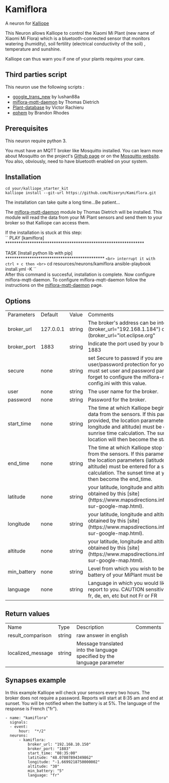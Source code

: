 # Kamiflora
A neuron for [Kalliope](https://kalliope-project.github.io/)

This Neuron allows Kalliope to control the Xiaomi Mi Plant (new name of Xiaomi Mi Flora) which is a bluetooth-connected sensor that monitors watering (humidity), soil fertility (electrical conductivity of the soil) , temperature and sunshine.

Kalliope can thus warn you if one of your plants requires your care.

## Third parties script
This neuron use the following scripts :
- [google_trans_new](https://github.com/lushan88a/google_trans_new) by lushan88a<br>
- [miflora-mqtt-daemon](https://github.com/ThomDietrich/miflora-mqtt-daemon) by Thomas Dietrich<br>
- [Plant-database](https://github.com/vrachieru/plant-database) by Victor Rachieru<br>
- [ephem](https://pypi.org/project/ephem/) by  Brandon Rhodes

## Prerequisites
This neuron require python 3.

You must have an MQTT broker like Mosquitto installed. You can learn more about Mosquitto  on the project's [Github page](https://github.com/eclipse/mosquitto) or on the [Mosquitto website](https://mosquitto.org/).
You also, obviously, need to have bluetooth enabled on your system.



## Installation

``cd your/kalliope_starter_kit``<br>
``kalliope install --git-url https://github.com/Riseryn/Kamiflora.git``<br>

The installation can take quite a long time...Be patient...

The [miflora-mqtt-daemon](https://github.com/ThomDietrich/miflora-mqtt-daemon) module by Thomas Dietrich will be installed. This module will read the data from your Mi Plant sensors and send them to your broker so that Kalliope can access them.

If the installation is stuck at this step:
<br>
``
PLAY [kamiflora] ***************************************************************

TASK [Install python lib with pip] *********************************************
``
<br>
interrupt it with ctrl + c
then <br>
``
cd resources/neurons/kamiflora
ansible-playbook install.yml -K
``
<br>
After this command is succesful, installation is complete.
Now configure miflora-mqtt-daemon.
To configure miflora-mqtt-daemon follow the instructions on the [miflora-mqtt-daemon](https://github.com/ThomDietrich/miflora-mqtt-daemon) page.

## Options
<table>
    <tr>
        <td>Parameters</td>
        <td>Default</td>
         <td>Value</td>
         <td>Comments</td>
    </tr>
        <td>broker_url</td>
        <td>127.0.0.1</td>
        <td>string</td>
        <td>The broker's address can be internal (broker_url="192.168.1.184") or external (broker_url="iot.eclipse.org"</td>
   </tr>
   <tr> 
        <td>broker_port</td>
        <td>1883</td>
        <td>string</td>
        <td>Indicate the port used by your broker. Usually port 1883</td>
   </tr>
   <tr> 
        <td>secure</td>
        <td>none</td>
        <td>string</td>
        <td>set Secure to passwd if you are using user/password protection for your broker. You must set user and password parameters.
            Don't forget to configure the miflora-mqtt-daemon config.ini with this value.
    </td>
   </tr>
    <tr> 
        <td>user</td>
        <td>none</td>
        <td>string</td>
        <td>The user name for the broker.</td>
   </tr>
   <tr> 
        <td>password</td>
        <td>none</td>
        <td>string</td>
        <td>Password for the broker.</td>
   </tr>
    <tr> 
        <td>start_time</td>
        <td>none</td>
        <td>string</td>
        <td>The time at which Kalliope begins to report the data from the sensors. If this parameter is not provided, the location parameters (latitude, longitude and altitude) must be entered for a sunrise time calculation. The sunrise time at your location will then become the start_time.</td>
   </tr>
   <tr> 
        <td>end_time</td>
        <td>none</td>
        <td>string</td>
        <td>The time at which Kalliope stop to report the data from the sensors. If this parameter is not provided, the location parameters (latitude, longitude and altitude) must be entered for a sunset time calculation. The sunset time at your locationwill then become the end_time.</td>
   </tr>
   <tr> 
        <td>latitude</td>
        <td>none</td>
        <td>string</td>
        <td>your latitude, longitude and altitude can be obtained by this [site](https://www.mapsdirections.info/fr/coordonnees-sur-google-map.html). </td>
   </tr> 
   <tr> 
        <td>longitude</td>
        <td>none</td>
        <td>string</td>
        <td>your latitude, longitude and altitude can be obtained by this [site](https://www.mapsdirections.info/fr/coordonnees-sur-google-map.html). </td>
   </tr>   
   <tr> 
        <td>altitude</td>
        <td>none</td>
        <td>string</td>
        <td>your latitude, longitude and altitude can be obtained by this [site](https://www.mapsdirections.info/fr/coordonnees-sur-google-map.html). </td>
   </tr>  
   <tr> 
        <td>min_battery</td>
        <td>none</td>
        <td>string</td>
        <td>Level from which you wish to be warned that the battery of your MiPlant must be changed</td>
   </tr>  
   <tr> 
        <td>language</td>
        <td>none</td>
        <td>string</td>
        <td>Language in which you would like Kalliope to report to you.
CAUTION sensitive to case.
Accepts fr, de, en, etc but not Fr or FR</td>
   </tr>  
</table>

## Return values
<table>
    <tr>
        <td>Name</td>
        <td>Type</td>
        <td>Description</td>
         <td>Comments</td>
    </tr>
    <tr>
        <td>result_comparison</td>
        <td>string</td>
        <td>raw answer in english</td>
   </tr>
   <tr>
        <td>localized_message</td>
        <td>string</td>
        <td>Message translated into the language specified by the language parameter</td>
   </tr>
 </table>
 
## Synapses example 

In this example Kalliope will check your sensors every two hours.
The broker does not require a password.
Reports will start at 8:35 am and end at sunset.
You will be notified when the battery is at 5%.
The language of the response is French ("fr").


    - name: "kamiflora"
      signals:  
      - event:  
          hour:  "*/2"
      neurons:  
          - kamiflora:      
              broker_url: "192.168.10.150"          
              broker_port: "1883"                    
              start_time: "08:35:00"                   
              latitude: "48.07807894349862"          
              longitude: "-1.6699218750000002"          
              altitude: "30"          
              min_battery: "5"          
              language: "fr"          
          

